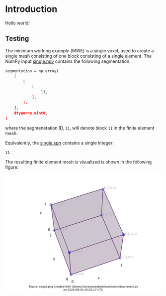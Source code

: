 # Introduction

Hello world!


## Testing

The minimum working example (MWE) is a single voxel, used to create a single
mesh consisting of one block consisting of a single element.  The NumPy
input [single.npy](../tests/input/single.npy) contains the following
segmentation:

```bash
segmentation = np.array(
    [
        [
            [
                11,
            ],
        ],
    ],
    dtype=np.uint8,
)
```

where the segmenetation ID, `11`, will denote block `11` in the finite element
mesh.

Equivalently, the [single.spn](../tests/input/single.spn) contains a
single integer:

```bash
11
```

The resulting finite element mesh is visualized is shown in the following
figure:

![single.png](fig/single.png)
